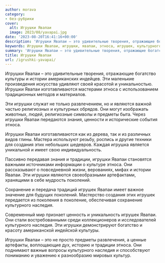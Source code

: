 ```yaml
---
author: morava
category:
- без-рубрики
cover:
  alt: Игрушки Явапаи
  image: 2023/08/yavapai.jpg
date: '2023-08-20T16:41:16+00:00'
description: 'Игрушки Явапаи – это удивительные творения, отражающие богатство культуры и истории американских индейцев. Эти маленькие произведения искусства удивляют...'
keywords: Игрушки Явапаи, игрушки, явапаи, этноса, игрушек, культурного, наследия, это, богатство, культуры, истории, изготавливаются, являются, предметы, знания, создания
summary: 'Игрушки Явапаи – это удивительные творения, отражающие богатство культуры и истории американских индейцев. Эти маленькие произведения искусства удивляют...'
title: Игрушки Явапаи
url: /igrushki-yavapai/
---
```


Игрушки Явапаи – это удивительные творения, отражающие богатство культуры и истории американских индейцев. Эти маленькие произведения искусства удивляют своей красотой и уникальностью. Игрушки Явапаи изготавливаются мастерами этноса с использованием традиционных методов и материалов.

Эти игрушки служат не только развлечением, но и являются важной частью религиозных и культурных обрядов. Они могут изображать животных, людей, религиозные символы и предметы быта. Через игрушки Явапаи передаются знания, ценности и исторические события этноса.

Игрушки Явапаи изготавливаются как из дерева, так и из различных видов глины. Мастера используют резьбу, роспись и другие техники для создания этих небольших шедевров. Каждая игрушка является уникальной и имеет свою индивидуальность.

Пассивно передавая знания и традиции, игрушки Явапаи становятся важными источниками информации о культуре этноса. Они рассказывают о повседневной жизни, верованиях, мифах и истории Явапаи. Эти игрушки являются своеобразными артефактами, хранящими в себе мудрость поколений.

Сохранение и передача традиций игрушек Явапаи имеет важное значение для будущих поколений. Мастерство создания этих игрушек передается из поколения в поколение, обеспечивая сохранение культурного наследия.

Современный мир признает ценность и уникальность игрушек Явапаи. Они стали востребованными среди коллекционеров и исследователей культурного наследия. Эти игрушки демонстрируют богатство и красоту американской индейской культуры.

Игрушки Явапаи – это не просто предметы развлечения, а ценные артефакты, воплощающие дух, историю и традиции этноса. Они поднимают важные вопросы культурного наследия и способствуют пониманию и уважению к разнообразию мировых культур.